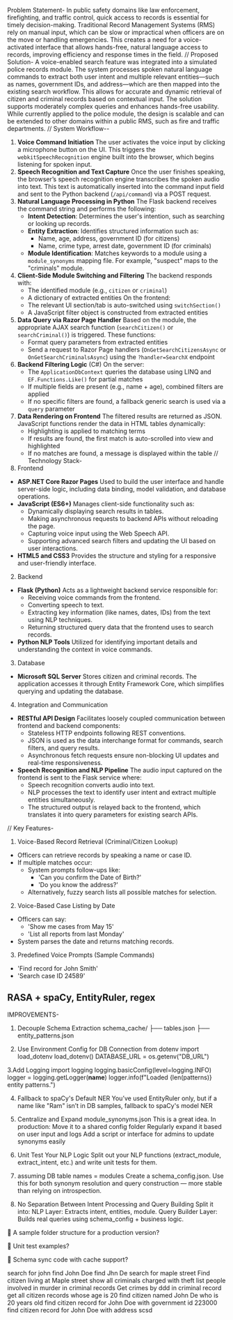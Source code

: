 Problem Statement-
In public safety domains like law enforcement, firefighting, and traffic control, quick access to records is essential for timely decision-making. Traditional Record Management Systems (RMS) rely on manual input, which can be slow or impractical when officers are on the move or handling emergencies. This creates a need for a voice-activated interface that allows hands-free, natural language access to records, improving efficiency and response times in the field.
//
Proposed Solution-
A voice-enabled search feature was integrated into a simulated police records module. The system processes spoken natural language commands to extract both user intent and multiple relevant entities—such as names, government IDs, and address—which are then mapped into the existing search workflow. This allows for accurate and dynamic retrieval of citizen and criminal records based on contextual input. The solution supports moderately complex queries and enhances hands-free usability. While currently applied to the police module, the design is scalable and can be extended to other domains within a public RMS, such as fire and traffic departments.
//
System Workflow--
1. **Voice Command Initiation**
   The user activates the voice input by clicking a microphone button on the UI. This triggers the `webkitSpeechRecognition` engine built into the browser, which begins listening for spoken input.
2. **Speech Recognition and Text Capture**
   Once the user finishes speaking, the browser’s speech recognition engine transcribes the spoken audio into text. This text is automatically inserted into the command input field and sent to the Python backend (`/api/command`) via a POST request.
3. **Natural Language Processing in Python**
   The Flask backend receives the command string and performs the following:
   * **Intent Detection**: Determines the user's intention, such as searching or looking up records.
   * **Entity Extraction**: Identifies structured information such as:
     * Name, age, address, government ID (for citizens)
     * Name, crime type, arrest date, government ID (for criminals)
   * **Module Identification**: Matches keywords to a module using a `module_synonyms` mapping file. For example, "suspect" maps to the "criminals" module.
4. **Client-Side Module Switching and Filtering**
   The backend responds with:
   * The identified module (e.g., `citizen` or `criminal`)
   * A dictionary of extracted entities
     On the frontend:
   * The relevant UI section/tab is auto-switched using `switchSection()`
   * A JavaScript filter object is constructed from extracted entities
5. **Data Query via Razor Page Handler**
   Based on the module, the appropriate AJAX search function (`searchCitizen()` or `searchCriminal()`) is triggered.
   These functions:
   * Format query parameters from extracted entities
   * Send a request to Razor Page handlers (`OnGetSearchCitizensAsync` or `OnGetSearchCriminalsAsync`) using the `?handler=SearchX` endpoint
6. **Backend Filtering Logic** (C#)
   On the server:
   * The `ApplicationDbContext` queries the database using LINQ and `EF.Functions.Like()` for partial matches
   * If multiple fields are present (e.g., name + age), combined filters are applied
   * If no specific filters are found, a fallback generic search is used via a `query` parameter
7. **Data Rendering on Frontend**
   The filtered results are returned as JSON. JavaScript functions render the data in HTML tables dynamically:
   * Highlighting is applied to matching terms
   * If results are found, the first match is auto-scrolled into view and highlighted
   * If no matches are found, a message is displayed within the table
//
Technology Stack-
1. Frontend
* **ASP.NET Core Razor Pages**
  Used to build the user interface and handle server-side logic, including data binding, model validation, and database operations.
* **JavaScript (ES6+)**
  Manages client-side functionality such as:
  * Dynamically displaying search results in tables.
  * Making asynchronous requests to backend APIs without reloading the page.
  * Capturing voice input using the Web Speech API.
  * Supporting advanced search filters and updating the UI based on user interactions.
* **HTML5 and CSS3**
  Provides the structure and styling for a responsive and user-friendly interface.
2. Backend
* **Flask (Python)**
  Acts as a lightweight backend service responsible for:
  * Receiving voice commands from the frontend.
  * Converting speech to text.
  * Extracting key information (like names, dates, IDs) from the text using NLP techniques.
  * Returning structured query data that the frontend uses to search records.
* **Python NLP Tools**
  Utilized for identifying important details and understanding the context in voice commands.
3. Database
* **Microsoft SQL Server**
  Stores citizen and criminal records. The application accesses it through Entity Framework Core, which simplifies querying and updating the database.
4. Integration and Communication
* **RESTful API Design**
  Facilitates loosely coupled communication between frontend and backend components:
  * Stateless HTTP endpoints following REST conventions.
  * JSON is used as the data interchange format for commands, search filters, and query results.
  * Asynchronous fetch requests ensure non-blocking UI updates and real-time responsiveness.
* **Speech Recognition and NLP Pipeline**
  The audio input captured on the frontend is sent to the Flask service where:
  * Speech recognition converts audio into text.
  * NLP processes the text to identify user intent and extract multiple entities simultaneously.
  * The structured output is relayed back to the frontend, which translates it into query parameters for existing search APIs.

//
Key Features-
1. Voice-Based Record Retrieval (Criminal/Citizen Lookup)
  - Officers can retrieve records by speaking a name or case ID.
  - If multiple matches occur:
      - System prompts follow-ups like:
        - 'Can you confirm the Date of Birth?'
        - 'Do you know the address?'
      - Alternatively, fuzzy search lists all possible matches for selection.

2. Voice-Based Case Listing by Date
  - Officers can say:
      - 'Show me cases from May 15'
      - 'List all reports from last Monday'
  - System parses the date and returns matching records.

3. Predefined Voice Prompts (Sample Commands)
  - 'Find record for John Smith'
  - 'Search case ID 24589'
  
RASA + spaCy, EntityRuler, regex
-----------------------------------------------------------------------------------------------------------------------------------------------------------------------------------------------------------------------------
IMPROVEMENTS-
1. Decouple Schema Extraction
schema_cache/
├── tables.json
├── entity_patterns.json

2. Use Environment Config for DB Connection
from dotenv import load_dotenv
load_dotenv()
DATABASE_URL = os.getenv("DB_URL")

3.Add Logging
import logging
logging.basicConfig(level=logging.INFO)
logger = logging.getLogger(__name__)
logger.info(f"Loaded {len(patterns)} entity patterns.")

4. Fallback to spaCy's Default NER
You’ve used EntityRuler only, but if a name like "Ram" isn’t in DB samples, fallback to spaCy's model NER

5. Centralize and Expand module_synonyms.json
This is a great idea. In production:
Move it to a shared config folder
Regularly expand it based on user input and logs
Add a script or interface for admins to update synonyms easily

6. Unit Test Your NLP Logic
Split out your NLP functions (extract_module, extract_intent, etc.) and write unit tests for them. 

7. assuming DB table names = modules
Create a schema_config.json. Use this for both synonym resolution and query construction — more stable than relying on introspection.

8. No Separation Between Intent Processing and Query Building
Split it into:
NLP Layer: Extracts intent, entities, module.
Query Builder Layer: Builds real queries using schema_config + business logic.


📂 A sample folder structure for a production version?

🧪 Unit test examples?

🔁 Schema sync code with cache support?


search for john
find John Doe
find Jhn De
search for maple street
Find citizen living at Maple street
show all criminals charged with theft
list people involved in murder in criminal records
Get crimes by ddd in criminal record
get all citizen records whose age is 20
find citizen named John De who is 20 years old 
find citizen record for John Doe with government id 223000
find citizen record for John Doe with address scsd
